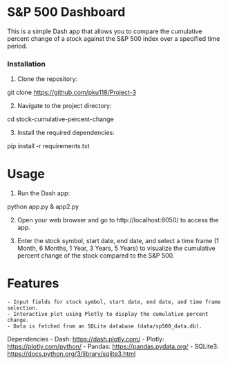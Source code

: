 # S&P 500 Dashboard

This is a simple Dash app that allows you to compare the cumulative percent change of a stock against the S&P 500 index over a specified time period.

### Installation

1. Clone the repository:

git clone https://github.com/pku118/Project-3


2. Navigate to the project directory:

cd stock-cumulative-percent-change


3. Install the required dependencies:


pip install -r requirements.txt


# Usage
1. Run the Dash app:

python app.py & app2.py


2. Open your web browser and go to http://localhost:8050/ to access the app.

3. Enter the stock symbol, start date, end date, and select a time frame (1 Month, 6 Months, 1 Year, 3 Years, 5 Years) to visualize the cumulative percent change of the stock compared to the S&P 500.

# Features
    - Input fields for stock symbol, start date, end date, and time frame selection.
    - Interactive plot using Plotly to display the cumulative percent change.
    - Data is fetched from an SQLite database (data/sp500_data.db).

Dependencies
    - Dash: https://dash.plotly.com/
    - Plotly: https://plotly.com/python/
    - Pandas: https://pandas.pydata.org/
    - SQLite3: https://docs.python.org/3/library/sqlite3.html

